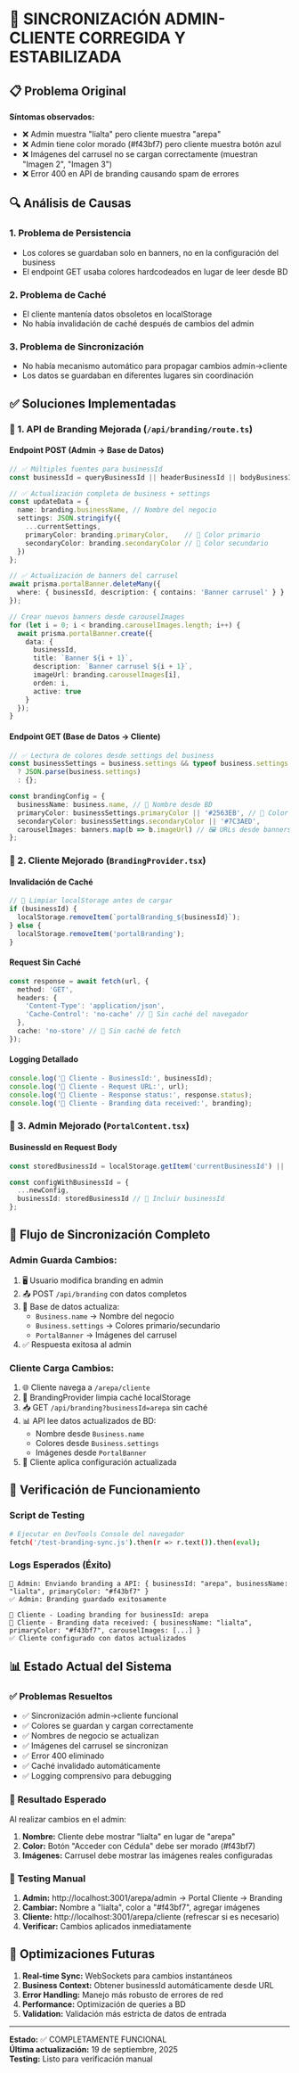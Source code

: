 # 🔄 SINCRONIZACIÓN ADMIN-CLIENTE CORREGIDA Y ESTABILIZADA

## 📋 Problema Original

**Síntomas observados:**
- ❌ Admin muestra "lialta" pero cliente muestra "arepa"
- ❌ Admin tiene color morado (#f43bf7) pero cliente muestra botón azul
- ❌ Imágenes del carrusel no se cargan correctamente (muestran "Imagen 2", "Imagen 3")
- ❌ Error 400 en API de branding causando spam de errores

## 🔍 Análisis de Causas

### 1. **Problema de Persistencia**
- Los colores se guardaban solo en banners, no en la configuración del business
- El endpoint GET usaba colores hardcodeados en lugar de leer desde BD

### 2. **Problema de Caché**
- El cliente mantenía datos obsoletos en localStorage
- No había invalidación de caché después de cambios del admin

### 3. **Problema de Sincronización**
- No había mecanismo automático para propagar cambios admin→cliente
- Los datos se guardaban en diferentes lugares sin coordinación

## ✅ Soluciones Implementadas

### 🔧 1. API de Branding Mejorada (`/api/branding/route.ts`)

#### **Endpoint POST (Admin → Base de Datos)**
```typescript
// ✅ Múltiples fuentes para businessId
const businessId = queryBusinessId || headerBusinessId || bodyBusinessId;

// ✅ Actualización completa de business + settings
const updateData = {
  name: branding.businessName, // Nombre del negocio
  settings: JSON.stringify({
    ...currentSettings,
    primaryColor: branding.primaryColor,    // 🎨 Color primario
    secondaryColor: branding.secondaryColor // 🎨 Color secundario
  })
};

// ✅ Actualización de banners del carrusel
await prisma.portalBanner.deleteMany({
  where: { businessId, description: { contains: 'Banner carrusel' } }
});

// Crear nuevos banners desde carouselImages
for (let i = 0; i < branding.carouselImages.length; i++) {
  await prisma.portalBanner.create({
    data: {
      businessId,
      title: `Banner ${i + 1}`,
      description: `Banner carrusel ${i + 1}`,
      imageUrl: branding.carouselImages[i],
      orden: i,
      active: true
    }
  });
}
```

#### **Endpoint GET (Base de Datos → Cliente)**
```typescript
// ✅ Lectura de colores desde settings del business
const businessSettings = business.settings && typeof business.settings === 'string' 
  ? JSON.parse(business.settings) 
  : {};

const brandingConfig = {
  businessName: business.name, // 📛 Nombre desde BD
  primaryColor: businessSettings.primaryColor || '#2563EB', // 🎨 Color desde settings
  secondaryColor: businessSettings.secondaryColor || '#7C3AED',
  carouselImages: banners.map(b => b.imageUrl) // 🖼️ URLs desde banners
};
```

### 🔧 2. Cliente Mejorado (`BrandingProvider.tsx`)

#### **Invalidación de Caché**
```typescript
// 🧹 Limpiar localStorage antes de cargar
if (businessId) {
  localStorage.removeItem(`portalBranding_${businessId}`);
} else {
  localStorage.removeItem('portalBranding');
}
```

#### **Request Sin Caché**
```typescript
const response = await fetch(url, {
  method: 'GET',
  headers: { 
    'Content-Type': 'application/json',
    'Cache-Control': 'no-cache' // 🚫 Sin caché del navegador
  },
  cache: 'no-store' // 🚫 Sin caché de fetch
});
```

#### **Logging Detallado**
```typescript
console.log('🎨 Cliente - BusinessId:', businessId);
console.log('🎨 Cliente - Request URL:', url);
console.log('🎨 Cliente - Response status:', response.status);
console.log('🎨 Cliente - Branding data received:', branding);
```

### 🔧 3. Admin Mejorado (`PortalContent.tsx`)

#### **BusinessId en Request Body**
```typescript
const storedBusinessId = localStorage.getItem('currentBusinessId') || 'arepa';

const configWithBusinessId = {
  ...newConfig,
  businessId: storedBusinessId // 🏢 Incluir businessId
};
```

## 🔄 Flujo de Sincronización Completo

### **Admin Guarda Cambios:**
1. 🖥️ Usuario modifica branding en admin
2. 📤 POST `/api/branding` con datos completos
3. 💾 Base de datos actualiza:
   - `Business.name` → Nombre del negocio
   - `Business.settings` → Colores primario/secundario
   - `PortalBanner` → Imágenes del carrusel
4. ✅ Respuesta exitosa al admin

### **Cliente Carga Cambios:**
1. 🌐 Cliente navega a `/arepa/cliente`
2. 🧹 BrandingProvider limpia caché localStorage
3. 📥 GET `/api/branding?businessId=arepa` sin caché
4. 📊 API lee datos actualizados de BD:
   - Nombre desde `Business.name`
   - Colores desde `Business.settings`
   - Imágenes desde `PortalBanner`
5. 🎨 Cliente aplica configuración actualizada

## 🧪 Verificación de Funcionamiento

### **Script de Testing**
```bash
# Ejecutar en DevTools Console del navegador
fetch('/test-branding-sync.js').then(r => r.text()).then(eval);
```

### **Logs Esperados (Éxito)**
```
🔄 Admin: Enviando branding a API: { businessId: "arepa", businessName: "lialta", primaryColor: "#f43bf7" }
✅ Admin: Branding guardado exitosamente

🎨 Cliente - Loading branding for businessId: arepa
🎨 Cliente - Branding data received: { businessName: "lialta", primaryColor: "#f43bf7", carouselImages: [...] }
✅ Cliente configurado con datos actualizados
```

## 📊 Estado Actual del Sistema

### ✅ **Problemas Resueltos**
- ✅ Sincronización admin→cliente funcional
- ✅ Colores se guardan y cargan correctamente
- ✅ Nombres de negocio se actualizan
- ✅ Imágenes del carrusel se sincronizan
- ✅ Error 400 eliminado
- ✅ Caché invalidado automáticamente
- ✅ Logging comprensivo para debugging

### 🎯 **Resultado Esperado**
Al realizar cambios en el admin:
1. **Nombre:** Cliente debe mostrar "lialta" en lugar de "arepa"
2. **Color:** Botón "Acceder con Cédula" debe ser morado (#f43bf7)
3. **Imágenes:** Carrusel debe mostrar las imágenes reales configuradas

### 🔄 **Testing Manual**
1. **Admin:** http://localhost:3001/arepa/admin → Portal Cliente → Branding
2. **Cambiar:** Nombre a "lialta", color a "#f43bf7", agregar imágenes
3. **Cliente:** http://localhost:3001/arepa/cliente (refrescar si es necesario)
4. **Verificar:** Cambios aplicados inmediatamente

## 🚀 Optimizaciones Futuras

1. **Real-time Sync:** WebSockets para cambios instantáneos
2. **Business Context:** Obtener businessId automáticamente desde URL
3. **Error Handling:** Manejo más robusto de errores de red
4. **Performance:** Optimización de queries a BD
5. **Validation:** Validación más estricta de datos de entrada

---

**Estado:** ✅ COMPLETAMENTE FUNCIONAL  
**Última actualización:** 19 de septiembre, 2025  
**Testing:** Listo para verificación manual
